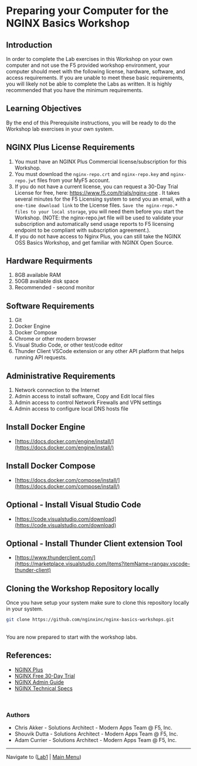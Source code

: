 # Preparing your Computer for the NGINX Basics Workshop

## Introduction

In order to complete the Lab exercises in this Workshop on your own computer and not use the F5 provided workshop environment, your computer should meet with the following license, hardware, software, and access requirements. If you are unable to meet these basic requirements, you will likely not be able to complete the Labs as written.  It is highly recommended that you have the minimum requirements.

## Learning Objectives

By the end of this Prerequisite instructions, you will be ready to do the Workshop lab exercises in your own system.

## NGINX Plus License Requirements

1. You must have an NGINX Plus Commercial license/subscription for this Workshop.
2. You must download the `nginx-repo.crt` and `nginx-repo.key` and `nginx-repo.jwt` files from your MyF5 account.
3. If you do not have a current license, you can request a 30-Day Trial License for free, here: https://www.f5.com/trials/nginx-one . It takes several minutes for the F5 Licensing system to send you an email, with a `one-time download link` to the License files.  `Save the nginx-repo.* files to your local storage`, you will need them before you start the Workshop.  (NOTE: the nginx-repo.jwt file will be used to validate your subscription and automatically send usage reports to F5 licensing endpoint to be compliant with subscription agreement.).
4. If you do not have access to Nginx Plus, you can still take the NGINX OSS Basics Workshop, and get familiar with NGINX Open Source.


## Hardware Requirments

1. 8GB available RAM
2. 50GB available disk space
3. Recommended - second monitor

## Software Requirements

1. Git
1. Docker Engine
1. Docker Compose
1. Chrome or other modern browser
1. Visual Studio Code, or other test/code editor
1. Thunder Client VSCode extension or any other API platform that helps running API requests.

## Administrative Requirements

1. Network connection to the Internet
1. Admin access to install software, Copy and Edit local files
1. Admin access to control Network Firewalls and VPN settings
1. Admin access to configure local DNS hosts file

## Install Docker Engine

- [https://docs.docker.com/engine/install/](https://docs.docker.com/engine/install/)

## Install Docker Compose

- [https://docs.docker.com/compose/install/](https://docs.docker.com/compose/install/)

## Optional - Install Visual Studio Code

- [https://code.visualstudio.com/download](https://code.visualstudio.com/download)

## Optional - Install Thunder Client extension Tool

- [https://www.thunderclient.com/](https://marketplace.visualstudio.com/items?itemName=rangav.vscode-thunder-client)

## Cloning the Workshop Repository locally

Once you have setup your system make sure to clone this repository locally in your system.

```bash
git clone https://github.com/nginxinc/nginx-basics-workshops.git

```

<br/>
You are now prepared to start with the workshop labs.
<br/>

## References:

- [NGINX Plus](https://docs.nginx.com/nginx/)
- [NGINX Free 30-Day Trial](https://www.f5.com/trials/free-trial-nginx-plus-and-nginx-app-protect)
- [NGINX Admin Guide](https://docs.nginx.com/nginx/admin-guide/)
- [NGINX Technical Specs](https://docs.nginx.com/nginx/technical-specs/)

<br/>

### Authors

- Chris Akker - Solutions Architect - Modern Apps Team @ F5, Inc.
- Shouvik Dutta - Solutions Architect - Modern Apps Team @ F5, Inc.
- Adam Currier - Solutions Architect - Modern Apps Team @ F5, Inc.

-------------

Navigate to ([Lab1](../lab1/readme.md) | [Main Menu](../readme.md))